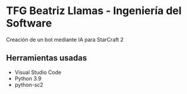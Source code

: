 # TFG Beatriz Llamas - Ingeniería del Software
Creación de un bot mediante IA para StarCraft 2

## Herramientas usadas
- Visual Studio Code
- Python 3.9
- python-sc2
